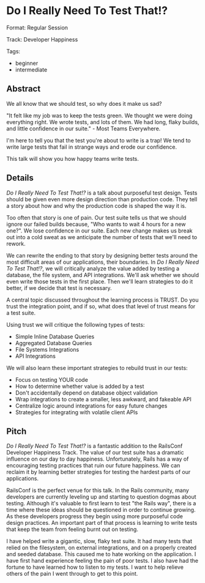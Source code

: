 # Do I Really Need To Test That!?

Format: Regular Session

Track: Developer Happiness

Tags:
  * beginner
  * intermediate

## Abstract

We all know that we should test, so why does it make us sad?

"It felt like my job was to keep the tests green. We thought we were doing everything right. We wrote tests, and lots of them. We had long, flaky builds, and little confidence in our suite." - Most Teams Everywhere.

I'm here to tell you that the test you're about to write is a trap! We tend to write large tests that fail in strange ways and erode our confidence.

This talk will show you how happy teams write tests.

## Details

_Do I Really Need To Test That!?_ is a talk about purposeful test design. Tests should be given even more design direction than production code. They tell a story about how and why the production code is shaped the way it is.

Too often that story is one of pain. Our test suite tells us that we should ignore our failed builds because, "Who wants to wait 4 hours for a new one?". We lose confidence in our suite. Each new change makes us break out into a cold sweat as we anticipate the number of tests that we'll need to rework.

We can rewrite the ending to that story by designing better tests around the most difficult areas of our applications, their boundaries. In _Do I Really Need To Test That!?_, we will critically analyze the value added by testing a database, the file system, and API integrations. We'll ask whether we should even write those tests in the first place. Then we'll learn strategies to do it better, if we decide that test is necessary.

A central topic discussed throughout the learning process is TRUST. Do you trust the integration point, and if so, what does that level of trust means for a test suite.

Using trust we will critique the following types of tests:

* Simple Inline Database Queries
* Aggregated Database Queries
* File Systems Integrations
* API Integrations

We will also learn these important strategies to rebuild trust in our tests:

* Focus on testing YOUR code
* How to determine whether value is added by a test
* Don't accidentally depend on database object validation
* Wrap integrations to create a smaller, less awkward, and fakeable API
* Centralize logic around integrations for easy future changes
* Strategies for integrating with volatile client APIs


## Pitch

_Do I Really Need To Test That!?_ is a fantastic addition to the RailsConf Developer Happiness Track. The value of our test suite has a dramatic influence on our day to day happiness. Unfortunately, Rails has a way of encouraging testing practices that ruin our future happiness. We can reclaim it by learning better strategies for testing the hardest parts of our applications.

RailsConf is the perfect venue for this talk. In the Rails community, many developers are currently leveling up and starting to question dogmas about testing. Although it's valuable to first learn to test "the Rails way", there is a time where these ideas should be questioned in order to continue growing. As these developers progress they begin using more purposeful code design practices. An important part of that process is learning to write tests that keep the team from feeling burnt out on testing.

I have helped write a gigantic, slow, flaky test suite. It had many tests that relied on the filesystem, on external integrations, and on a properly created and seeded database. This caused me to hate working on the application. I have first hand experience feeling the pain of poor tests. I also have had the fortune to have learned how to listen to my tests. I want to help relieve others of the pain I went through to get to this point.
